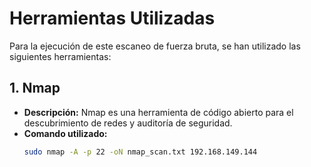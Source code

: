 # Herramientas Utilizadas

Para la ejecución de este escaneo de fuerza bruta, se han utilizado las siguientes herramientas:

## 1. Nmap
- **Descripción:** Nmap es una herramienta de código abierto para el descubrimiento de redes y auditoría de seguridad.
- **Comando utilizado:**
  ```bash
  sudo nmap -A -p 22 -oN nmap_scan.txt 192.168.149.144
